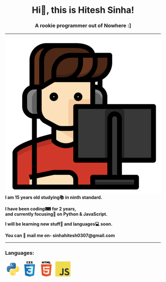 ### <h1 align="center">Hi👋, this is Hitesh Sinha!</h1>
<h3 align="center">A rookie programmer out of Nowhere :]</h3><hr>
<div>
  <img align="right" display = "inline-block"  src="https://github.com/HITESH-235/CSS/blob/32af15658ae0d49a33d29ae462b4345485b9abe8/Image/programmer.png"><br>
  <section>
  <b>
    <p>I am 15 years old studying📚 in ninth standard.</p>
    <p>I have been coding⌨ for 2 years,<br>and currently focusing🎯 on Python & JavaScript.</p>
    <p>I will be learning new stuff🎨 and languages💻 soon.</p>
    <p>You can 📨 mail me on- sinhahitesh0307@gmail.com</p>
  </b><hr>
  </section>
</div>
  <h3 align="left">Languages:</h3>
  <p align="left"> 
    <img src="https://raw.githubusercontent.com/devicons/devicon/master/icons/python/python-original.svg" alt="python" width="50" height="50"/> 
    <img src="https://raw.githubusercontent.com/devicons/devicon/master/icons/css3/css3-original-wordmark.svg" alt="css3" width="50" height="50"/> 
    <img src="https://raw.githubusercontent.com/devicons/devicon/master/icons/html5/html5-original-wordmark.svg" alt="html5" width="50" height="50"/>  
    <img src="https://raw.githubusercontent.com/devicons/devicon/master/icons/javascript/javascript-original.svg" alt="javascript" width="50" height="50"/> 
  </p>

<!--
**HITESH-235/HITESH-235** is a ✨ _special_ ✨ repository because its `README.md` (this file) appears on your GitHub profile.

